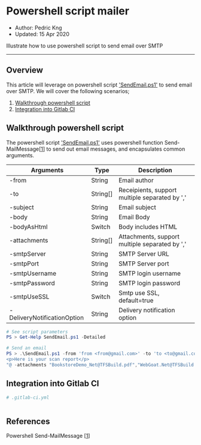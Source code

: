 # Powershell script mailer
* Author: Pedric Kng
* Updated: 15 Apr 2020

Illustrate how to use powershell script to send email over SMTP


***
## Overview
This article will leverage on powershell script ['SendEmail.ps1'](SendEmail.ps1) to send email over SMTP. We will cover the following scenarios;
1. [Walkthrough powershell script](#Walkthrough-powershell-script)
2. [Integration into Gitlab CI](#Integration-into-Gitlab-CI)


## Walkthrough powershell script
The powershell script ['SendEmail.ps1'](SendEmail.ps1) uses powershell function Send-MailMessage[[1]] to send out email messages, and encapsulates common arguments.

| Arguments     | Type               | Description               |
| ------------- |-----------|-----------------|
| -from            | String     | Email author|
| -to           | String[] | Receipients, support multiple separated by ',' |
| -subject            |  String | Email subject|
| -body            | String | Email Body|
| -bodyAsHtml            | Switch | Body includes HTML |
| -attachments            | String[] | Attachments, support multiple separated by ','|
| -smtpServer            | String | SMTP Server URL|
| -smtpPort            | String | SMTP Server port|
| -smtpUsername            | String | SMTP login username|
| -smtpPassword            | String | SMTP login password|
| -smtpUseSSL            | Switch | Smtp use SSL, default=true|
| -DeliveryNotificationOption            | String | Delivery notification option|

```powershell
# See script parameters
PS > Get-Help SendEmail.ps1 -Detailed

# Send an email
PS > .\SendEmail.ps1 -from 'from <from@gmail.com>' -to 'to <to@gmail.com>' -subject 'test' -body @"
<p>Here is your scan report</p>
"@ -attachments "BookstoreDemo_Net@TFSBuild.pdf","WebGoat.Net@TFSBuild.pdf" -smtpServer 'smtp.gmail.com' -smtpUsername '*********' -smtpPassword '*********' -DeliveryNotificationOption 'OnSuccess'
```

## Integration into Gitlab CI
```yml
# .gitlab-ci.yml



```



## References
Powershell Send-MailMessage [[1]]  

[1]:https://docs.microsoft.com/en-us/powershell/module/microsoft.powershell.utility/send-mailmessage "Powershell Send-MailMessage"
